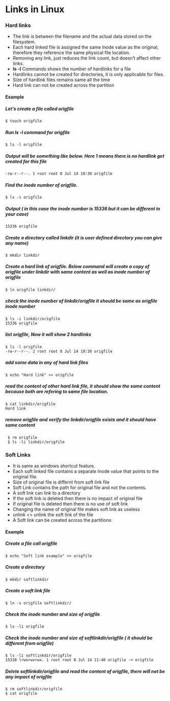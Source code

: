 # Links in Linux
### Hard links
<ul>
  <li>The link is between the filename and the actual data stored on the filesystem.</li>
  <li>Each hard linked file is assigned the same Inode value as the original, therefore they reference the same physical file location.</li>
  <li>Removing any link, just reduces the link count, but doesn’t affect other links.</li>
  <li><b>ls -l</b> Commands shows the number of hardlinks for a file</li>
  <li>Hardlinks cannot be created for directories, it is only applicable for files.</li>
  <li>Size of hardlink files remains same all the time </li>
  <li> Hard link can not be created across the partition </li>
</ul>  

#### Example


  ##### Let's create a file called origfile
    $ touch origfile
  ##### Run ls -l command for origfile
    $ ls -l origfile
  ##### Output will be something like below. Here 1 means there is no hardlink get created for this file  
    -rw-r--r--. 1 root root 0 Jul 14 10:30 origfile
  ##### Find the inode number of origfile.
    $ ls -i origfile
  ##### Output ( in this case the inode number is 15336  but it can be different in your case)
    15336 origfile
  ##### Create a directory called linkdir (it is user defined directory you can give any name)
    $ mkdir linkdir
  ##### Create a hard link of origfile. Below command will create a copy of origfile under linkdir with same content as well as inode number of origfile
    $ ln origfile linkdir/
  ##### check the inode number of linkdir/origfile it should be same as origfile inode number
    $ ls -i linkdir/origfile
    15336 origfile
  ##### list origfile, Now it will show 2 hardlinks  
    $ ls -l origfile
    -rw-r--r--. 2 root root 0 Jul 14 10:30 origfile  
  ##### add some data in any of hard link files 
    $ echo "Hard link" >> origfile
  ##### read the content of other hard link file, it should show the same content because both are refering to same file location.
    $ cat linkdir/origfile
    Hard link
  ##### remove origfile and verify the linkdir/origfile exists and it should have same content 
     $ rm origfile
     $ ls -li linkdir/origfile

### Soft Links
<ul>
  <li>It is same as windows shortcut feature.</li>
  <li>Each soft linked file contains a separate Inode value that points to the original file.</li>
  <li>Size of original file is differnt from soft link file </li>
  <li>Soft Link contains the path for original file and not the contents.</li>
  <li>A soft link can link to a directory</li>
  <li>If the soft link is deleted then there is no impact of original file</li>
  <li>If original file is deleted then there is no use of soft link</li>
  <li>Changing the name of original file makes soft link as useless</li>
  <li> unlink <<soft link file>> unlink the soft link of the file </li>
  <li>A Soft link can be created across the partitions</li>
  </ul>  

#### Example

##### Create a file call origfile 
    $ echo "Soft link example" >> origfile
##### Create a directory
    $ mkdir softlinkdir
##### Create a soft link file
    $ ln -s origfile softlinkdir/
##### Check the inode number and size of origfile
    $ ls -li origfile
##### Check the inode number and size of softlinkdir/origfile ( it should be different from origfile)
    $ ls -li softlinkdir/origfile
    15338 lrwxrwxrwx. 1 root root 8 Jul 14 11:40 origfile -> origfile
##### Delete softlinkdir/origfile and read the content of origfile, there will not be any impact of origfile
    $ rm softlinkdir/origfile
    $ cat origfile
    
   
  




